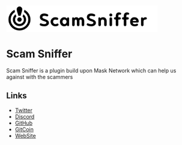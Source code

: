<!-- markdownlint-disable no-inline-html first-line-heading -->
<a href="https://scamsniffer.io/?utm_source=git-repo-logo">
  <img src="https://github.com/scamsniffer/landingpage/blob/main/assets/logo-black.png?raw=true"
     height="70" title="([I:b])" alt="([I:b])">
</a>
<!-- markdownlint-enable no-inline-html first-line-heading -->

# Scam Sniffer

Scam Sniffer is a plugin build upon Mask Network which can help us against with the scammers



## Links
- [Twitter](https://twitter.com/scamsniffer_) 
- [Discord](https://discord.com/invite/q6pJMAbeH7)
- [GitHub](https://github.com/scamsniffer)
- [GitCoin](https://gitcoin.co/grants/6049/scam-sniffer)
- [WebSite](https://scamsniffer.io/?utm_source=git-repo)
